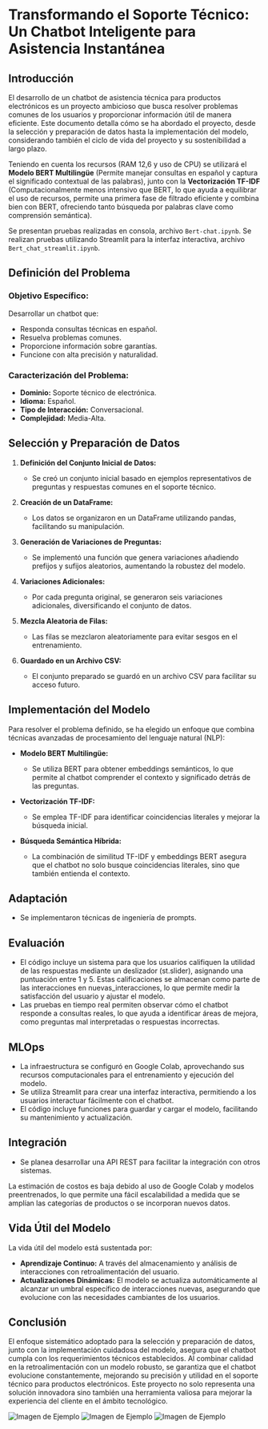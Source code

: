 # Transformando el Soporte Técnico: Un Chatbot Inteligente para Asistencia Instantánea

## Introducción

El desarrollo de un chatbot de asistencia técnica para productos electrónicos es un proyecto ambicioso que busca resolver problemas comunes de los usuarios y proporcionar información útil de manera eficiente. Este documento detalla cómo se ha abordado el proyecto, desde la selección y preparación de datos hasta la implementación del modelo, considerando también el ciclo de vida del proyecto y su sostenibilidad a largo plazo.

Teniendo en cuenta los recursos (RAM 12,6 y uso de CPU) se utilizará el **Modelo BERT Multilingüe** (Permite manejar consultas en español y captura el significado contextual de las palabras), junto con la **Vectorización TF-IDF** (Computacionalmente menos intensivo que BERT, lo que ayuda a equilibrar el uso de recursos, permite una primera fase de filtrado eficiente y combina bien con BERT, ofreciendo tanto búsqueda por palabras clave como comprensión semántica).

Se presentan pruebas realizadas en consola, archivo `Bert-chat.ipynb`. Se realizan pruebas utilizando Streamlit para la interfaz interactiva, archivo `Bert_chat_streamlit.ipynb`.

## Definición del Problema

### Objetivo Específico:

Desarrollar un chatbot que:

- Responda consultas técnicas en español.
- Resuelva problemas comunes.
- Proporcione información sobre garantías.
- Funcione con alta precisión y naturalidad.

### Caracterización del Problema:

- **Dominio:** Soporte técnico de electrónica.
- **Idioma:** Español.
- **Tipo de Interacción:** Conversacional.
- **Complejidad:** Media-Alta.

## Selección y Preparación de Datos

1. **Definición del Conjunto Inicial de Datos:**
   - Se creó un conjunto inicial basado en ejemplos representativos de preguntas y respuestas comunes en el soporte técnico.

2. **Creación de un DataFrame:**
   - Los datos se organizaron en un DataFrame utilizando pandas, facilitando su manipulación.

3. **Generación de Variaciones de Preguntas:**
   - Se implementó una función que genera variaciones añadiendo prefijos y sufijos aleatorios, aumentando la robustez del modelo.

4. **Variaciones Adicionales:**
   - Por cada pregunta original, se generaron seis variaciones adicionales, diversificando el conjunto de datos.

5. **Mezcla Aleatoria de Filas:**
   - Las filas se mezclaron aleatoriamente para evitar sesgos en el entrenamiento.

6. **Guardado en un Archivo CSV:**
   - El conjunto preparado se guardó en un archivo CSV para facilitar su acceso futuro.

## Implementación del Modelo

Para resolver el problema definido, se ha elegido un enfoque que combina técnicas avanzadas de procesamiento del lenguaje natural (NLP):

- **Modelo BERT Multilingüe:**
  - Se utiliza BERT para obtener embeddings semánticos, lo que permite al chatbot comprender el contexto y significado detrás de las preguntas.

- **Vectorización TF-IDF:**
  - Se emplea TF-IDF para identificar coincidencias literales y mejorar la búsqueda inicial.

- **Búsqueda Semántica Híbrida:**
  - La combinación de similitud TF-IDF y embeddings BERT asegura que el chatbot no solo busque coincidencias literales, sino que también entienda el contexto.

## Adaptación

- Se implementaron técnicas de ingeniería de prompts.

## Evaluación

- El código incluye un sistema para que los usuarios califiquen la utilidad de las respuestas mediante un deslizador (st.slider), asignando una puntuación entre 1 y 5. Estas calificaciones se almacenan como parte de las interacciones en nuevas_interacciones, lo que permite medir la satisfacción del usuario y ajustar el modelo.
- Las pruebas en tiempo real permiten observar cómo el chatbot responde a consultas reales, lo que ayuda a identificar áreas de mejora, como preguntas mal interpretadas o respuestas incorrectas.

## MLOps

- La infraestructura se configuró en Google Colab, aprovechando sus recursos computacionales para el entrenamiento y ejecución del modelo.
- Se utiliza Streamlit para crear una interfaz interactiva, permitiendo a los usuarios interactuar fácilmente con el chatbot.
- El código incluye funciones para guardar y cargar el modelo, facilitando su mantenimiento y actualización.

## Integración

- Se planea desarrollar una API REST para facilitar la integración con otros sistemas.

La estimación de costos es baja debido al uso de Google Colab y modelos preentrenados, lo que permite una fácil escalabilidad a medida que se amplían las categorías de productos o se incorporan nuevos datos.

## Vida Útil del Modelo

La vida útil del modelo está sustentada por:

- **Aprendizaje Continuo:** A través del almacenamiento y análisis de interacciones con retroalimentación del usuario.
- **Actualizaciones Dinámicas:** El modelo se actualiza automáticamente al alcanzar un umbral específico de interacciones nuevas, asegurando que evolucione con las necesidades cambiantes de los usuarios.

## Conclusión

El enfoque sistemático adoptado para la selección y preparación de datos, junto con la implementación cuidadosa del modelo, asegura que el chatbot cumpla con los requerimientos técnicos establecidos. Al combinar calidad en la retroalimentación con un modelo robusto, se garantiza que el chatbot evolucione constantemente, mejorando su precisión y utilidad en el soporte técnico para productos electrónicos. Este proyecto no solo representa una solución innovadora sino también una herramienta valiosa para mejorar la experiencia del cliente en el ámbito tecnológico.

![Imagen de Ejemplo](1.png)
![Imagen de Ejemplo](2.png)
![Imagen de Ejemplo](3.png)
